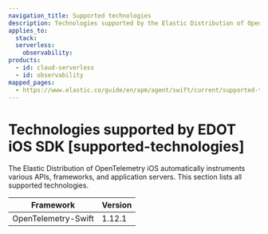 ```yaml
---
navigation_title: Supported technologies
description: Technologies supported by the Elastic Distribution of OpenTelemetry iOS.
applies_to:
  stack:
  serverless:
    observability:
products:
  - id: cloud-serverless
  - id: observability
mapped_pages:
  - https://www.elastic.co/guide/en/apm/agent/swift/current/supported-technologies.html
---
```


# Technologies supported by EDOT iOS SDK [supported-technologies]

The Elastic Distribution of OpenTelemetry iOS automatically instruments various APIs, frameworks, and application servers. This section lists all supported technologies.

| Framework | Version |
| --- | --- |
| OpenTelemetry-Swift | 1.12.1 |

